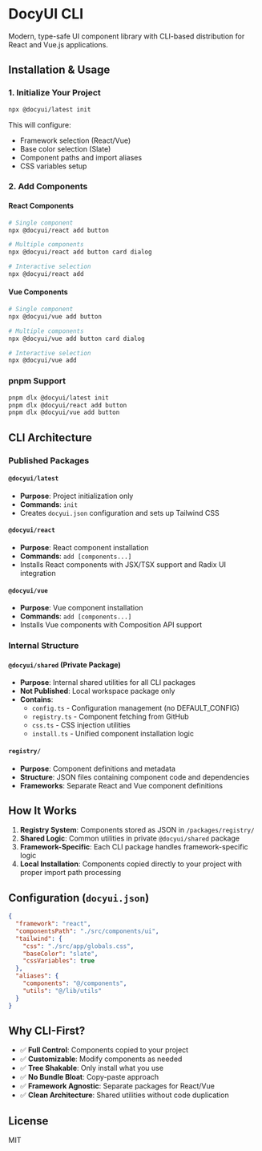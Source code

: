 # DocyUI CLI

Modern, type-safe UI component library with CLI-based distribution for React and Vue.js applications.

## Installation & Usage

### 1. Initialize Your Project

```bash
npx @docyui/latest init
```

This will configure:
- Framework selection (React/Vue)
- Base color selection (Slate)
- Component paths and import aliases
- CSS variables setup

### 2. Add Components

#### React Components
```bash
# Single component
npx @docyui/react add button

# Multiple components
npx @docyui/react add button card dialog

# Interactive selection
npx @docyui/react add
```

#### Vue Components
```bash
# Single component
npx @docyui/vue add button

# Multiple components
npx @docyui/vue add button card dialog

# Interactive selection
npx @docyui/vue add
```

### pnpm Support
```bash
pnpm dlx @docyui/latest init
pnpm dlx @docyui/react add button
pnpm dlx @docyui/vue add button
```

## CLI Architecture

### Published Packages

#### `@docyui/latest`
- **Purpose**: Project initialization only
- **Commands**: `init`
- Creates `docyui.json` configuration and sets up Tailwind CSS

#### `@docyui/react`
- **Purpose**: React component installation
- **Commands**: `add [components...]`
- Installs React components with JSX/TSX support and Radix UI integration

#### `@docyui/vue`
- **Purpose**: Vue component installation
- **Commands**: `add [components...]`
- Installs Vue components with Composition API support

### Internal Structure

#### `@docyui/shared` (Private Package)
- **Purpose**: Internal shared utilities for all CLI packages
- **Not Published**: Local workspace package only
- **Contains**:
  - `config.ts` - Configuration management (no DEFAULT_CONFIG)
  - `registry.ts` - Component fetching from GitHub
  - `css.ts` - CSS injection utilities
  - `install.ts` - Unified component installation logic

#### `registry/`
- **Purpose**: Component definitions and metadata
- **Structure**: JSON files containing component code and dependencies
- **Frameworks**: Separate React and Vue component definitions

## How It Works

1. **Registry System**: Components stored as JSON in `/packages/registry/`
2. **Shared Logic**: Common utilities in private `@docyui/shared` package
3. **Framework-Specific**: Each CLI package handles framework-specific logic
4. **Local Installation**: Components copied directly to your project with proper import path processing

## Configuration (`docyui.json`)

```json
{
  "framework": "react",
  "componentsPath": "./src/components/ui",
  "tailwind": {
    "css": "./src/app/globals.css",
    "baseColor": "slate",
    "cssVariables": true
  },
  "aliases": {
    "components": "@/components",
    "utils": "@/lib/utils"
  }
}
```
## Why CLI-First?

- ✅ **Full Control**: Components copied to your project
- ✅ **Customizable**: Modify components as needed
- ✅ **Tree Shakable**: Only install what you use
- ✅ **No Bundle Bloat**: Copy-paste approach
- ✅ **Framework Agnostic**: Separate packages for React/Vue
- ✅ **Clean Architecture**: Shared utilities without code duplication

## License

MIT